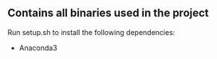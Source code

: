 ## Contains all binaries used in the project

Run setup.sh to install the following dependencies:
* Anaconda3

